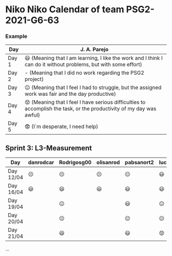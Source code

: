 # Niko Niko Calendar of team PSG2-2021-G6-63

### Example

| Day           | J. A. Parejo  |
| ------------- | ------------- |
| Day 1         |    :smiley: (Meaning that I am learning, I like the work and I think I can do it without problems, but with some effort) |
| Day 2         |    - (Meaning that I did no work regarding the PSG2 project)           |
| Day 3         |    :neutral_face:  (Meaning that I feel I had to struggle, but the assigned work was fair and the day productive)          |:fearful:
| Day 4         |    :worried: (Meaning that I feel I have serious difficulties to accomplish the task, or the productivity of my day was awful)           |
| Day 5         |    :fearful:   (I´m desperate, I need help)        |


## Sprint 3: L3-Measurement

| Day           | danrodcar    | Rodrigosg00  | olisanrod     | pabsanort2    | lucasperezweb     | 
| ------------- | ------------- | -------------  | -------------  | -------------  | -------------  
| Day 12/04     |:neutral_face: |:neutral_face: |:neutral_face:    |:neutral_face: |:smiley:        | 
| Day 16/04     |:smiley:       |:smiley:       |   :smiley:     |:smiley:        |:smiley:        |   
| Day 19/04     |               |:neutral_face:  |                | :smiley:                |:neutral_face:  |  
| Day 20/04     |               |:neutral_face:  |                |     :neutral_face:           |:neutral_face:  |
| Day 21/04     |               |     :smiley:            |                |     :smiley:            |:worried:       |
...
